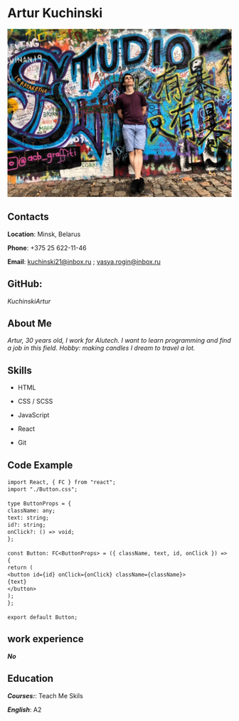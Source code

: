 # Artur Kuchinski

![Avatar](./cHhWYQI2VM.jpg)

## **Contacts**

**Location**: Minsk, Belarus

**Phone**: +375 25 622-11-46

**Email**: kuchinski21@inbox.ru ; vasya.rogin@inbox.ru

## **GitHub:**

_KuchinskiArtur_

## About Me

_Artur, 30 years old, I work for Alutech. I want to learn programming and find a job in this field. Hobby: making candles
I dream to travel a lot._

## Skills

- HTML

- CSS / SCSS

- JavaScript

- React

- Git

## Code Example

```
import React, { FC } from "react";
import "./Button.css";

type ButtonProps = {
className: any;
text: string;
id?: string;
onClick?: () => void;
};

const Button: FC<ButtonProps> = ({ className, text, id, onClick }) => {
return (
<button id={id} onClick={onClick} className={className}>
{text}
</button>
);
};

export default Button;
```

## work experience

**_No_**

## Education

**_Courses:_**: Teach Me Skils

**_English_**: A2
